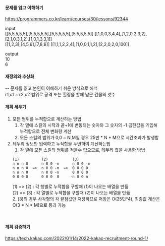 #### 문제를 읽고 이해하기
https://programmers.co.kr/learn/courses/30/lessons/92344

input</br>
[[5,5,5,5,5],[5,5,5,5,5],[5,5,5,5,5],[5,5,5,5,5]]	[[1,0,0,3,4,4],[1,2,0,2,3,2],[2,1,0,3,1,2],[1,0,1,3,3,1]]  
[[1,2,3],[4,5,6],[7,8,9]]	[[1,1,1,2,2,4],[1,0,0,1,1,2],[2,2,0,2,0,100]]  

output</br>
10  
6  


#### 재정의와 추상화<br>
-- 문제를 읽고 본인이 이해하기 쉬운 방식으로 해석<br>
r1,c1 ~ r2,c2 범위로 공격 또는 힐링을 할때 남은 건물의 갯수

#### 계획 세우기<br>
1. 모든 범위를 누적합으로 계산하는 방법
   1. 각 열에 스킬의 시작과 끝+1에 변동되는 숫자와 그 숫자의 -1 곱한값을 기입해 누적합으로 전체 변화량 계산
   2. 모든 스킬의 범위가 0,0 ~ N,M일 경우 25만 * N * M으로 시간초과가 발생함
2. 테두리 정보만 입력하고 누적합을 두번하여 계산하는법
   1. 각 열에 모든 스킬의 범위를 적을수 없으므로, 테두리 값을 사용한 방법
   ```
   (1)          (2)           (3)
   n n n 0      n 0 0 -n      n 0 0 -n
   n n n 0  =>  n 0 0 -n  =>  0 0 0 0
   n n n 0      n 0 0 -n      0 0 0 0
   0 0 0 0      0 0 0  0     -n 0 0 n
   ```
   (1) => (2) : 각 행별로 누적합을 구할때 (1)이 나오는 배열을 만듦  
   (2) => (3) : 각 열별로 누적합을 구할때 (2)이 나오는 배열을 만듦  
   2. (3)의 경우 사각형의 각 끝점값만 저장하므로 저장은 O(25민*4), 최종값 계산은 O(3 * N * M)으로 통과 가능


<br>

#### 계획 검증하기
https://tech.kakao.com/2022/01/14/2022-kakao-recruitment-round-1/